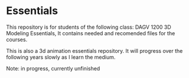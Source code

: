 # Essentials

This repository is for students of the following class: DAGV 1200 3D Modeling Essentials, It contains needed and recomended files for the courses.

This is also a 3d animation essentials repository. It will progress over the following years slowly as I learn the medium.


Note: in progress, currently unfinished

